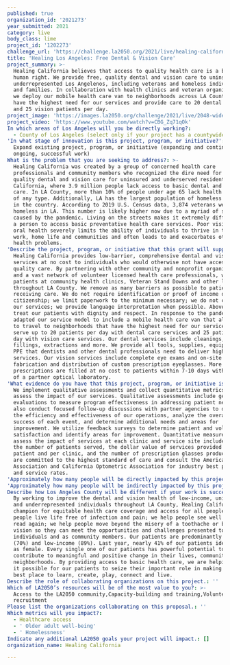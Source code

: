 ```yaml
---
published: true
organization_id: '2021273'
year_submitted: 2021
category: live
body_class: lime
project_id: '1202273'
challenge_url: 'https://challenge.la2050.org/2021/live/healing-california/'
title: 'Healing Los Angeles: Free Dental & Vision Care'
project_summary: >-
  Healing California believes that access to quality health care is a basic
  human right. We provide free, quality dental and vision care to uninsured and
  underrepresented Los Angelenos, including veterans and homeless individuals
  and families. In collaboration with health clinics and veteran organizations,
  we deploy our mobile health care van to neighborhoods across LA County that
  have the highest need for our services and provide care to 20 dental patients
  and 25 vision patients per day.
project_image: 'https://images.la2050.org/challenge/2021/live/2048-wide/healing-california.jpg'
project_video: 'https://www.youtube.com/watch?v=CBG_Zq71qOk'
In which areas of Los Angeles will you be directly working?:
  - County of Los Angeles (select only if your project has a countywide benefit)
'In what stage of innovation is this project, program, or initiative?': >-
  Expand existing project, program, or initiative (expanding and continuing
  ongoing, successful work)
What is the problem that you are seeking to address?: >-
  Healing California was created by a group of concerned health care
  professionals and community members who recognized the dire need for free,
  quality dental and vision care for uninsured and underserved residents of
  California, where 3.9 million people lack access to basic dental and vision
  care. In LA County, more than 10% of people under age 65 lack health insurance
  of any type. Additionally, LA has the largest population of homeless veterans
  in the country. According to 2019 U.S. Census data, 3,874 veterans were
  homeless in LA. This number is likely higher now due to a myriad of stressors
  caused by the pandemic. Living on the streets makes it extremely difficult for
  a person to access basic preventative health care services. Poor vision and
  oral health severely limits the ability of individuals to thrive in their
  work, home life and communities and often leads to and exacerbates other
  health problems.
'Describe the project, program, or initiative that this grant will support to address the problem identified.': >-
  Healing California provides low-barrier, comprehensive dental and vision care
  services at no cost to individuals who would otherwise not have access to
  quality care. By partnering with other community and nonprofit organizations
  and a vast network of volunteer licensed health care professionals, we serve
  patients at community health clinics, Veteran Stand Downs and other locations
  throughout LA County. We remove as many barriers as possible to patients
  receiving care. We do not require identification or proof of income or
  citizenship; we limit paperwork to the minimum necessary; we do not charge for
  our services; we provide language interpretation when possible. Above all, we
  treat our patients with dignity and respect. In response to the pandemic, we
  adapted our service model to include a mobile health care van that allows us
  to travel to neighborhoods that have the highest need for our services. We can
  serve up to 20 patients per day with dental care services and 25 patients per
  day with vision care services. Our dental services include cleanings, x-rays,
  fillings, extractions and more. We provide all tools, supplies, equipment and
  PPE that dentists and other dental professionals need to deliver high quality
  services. Our vision services include complete eye exams and on-site
  fabrication and distribution of custom prescription eyeglasses. More complex
  prescriptions are filled at no cost to patients within 7-10 days with the aid
  of a partner optical laboratory.
'What evidence do you have that this project, program, or initiative is or will be successful, and how will you define and measure success?': >-
  We implement qualitative assessments and collect quantitative metrics to
  assess the impact of our services. Qualitative assessments include general
  evaluations to measure program effectiveness in addressing patient needs. We
  also conduct focused follow-up discussions with partner agencies to determine
  the efficiency and effectiveness of our operations, analyze the overall
  success of each event, and determine additional needs and areas for
  improvement. We utilize feedback surveys to determine patient and volunteer
  satisfaction and identify areas for improvement. Quantitative measures to
  assess the impact of services at each clinic and service site include tracking
  the number of patients served, the dollar value of services provided per
  patient and per clinic, and the number of prescription glasses produced. We
  are committed to the highest standard of care and consult the American Dental
  Association and California Optometric Association for industry best practices
  and service rates.
'Approximately how many people will be directly impacted by this project, program, or initiative?': '900'
'Approximately how many people will be indirectly impacted by this project, program, or initiative?': ''
Describe how Los Angeles County will be different if your work is successful.: >-
  By working to improve the dental and vision health of low-income, uninsured
  and underrepresented individuals throughout LA County, Healing California is a
  champion for equitable health care coverage and access for all people. We help
  people live life free of infection and pain; we help people see well enough to
  read again; we help people move beyond the misery of a toothache or blurry
  vision so they can meet the opportunities and challenges presented to them as
  individuals and as community members. Our patients are predominantly non-White
  (70%) and low-income (89%). Last year, nearly 41% of our patients identified
  as female. Every single one of our patients has powerful potential to
  contribute to meaningful and positive change in their lives, communities and
  neighborhoods. By providing access to basic health care, we are helping make
  it possible for our patients to seize their important role in making LA the
  best place to learn, create, play, connect and live.
Describe the role of collaborating organizations on this project.: ''
Which of LA2050’s resources will be of the most value to you?: >-
  Access to the LA2050 community,Capacity-building and training,Volunteer
  recruitment
Please list the organizations collaborating on this proposal.: ''
Which metrics will you impact?:
  - Healthcare access
  - ' Older adult well-being'
  - ' Homelessness'
Indicate any additional LA2050 goals your project will impact.: []
organization_name: Healing California

---
```

